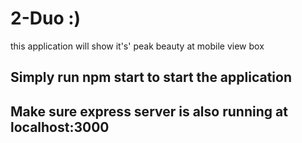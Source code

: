# 2-Duo :)

this application will show it's' peak beauty at mobile view box

## Simply run npm start to start the application
## Make sure express server is also running at localhost:3000
